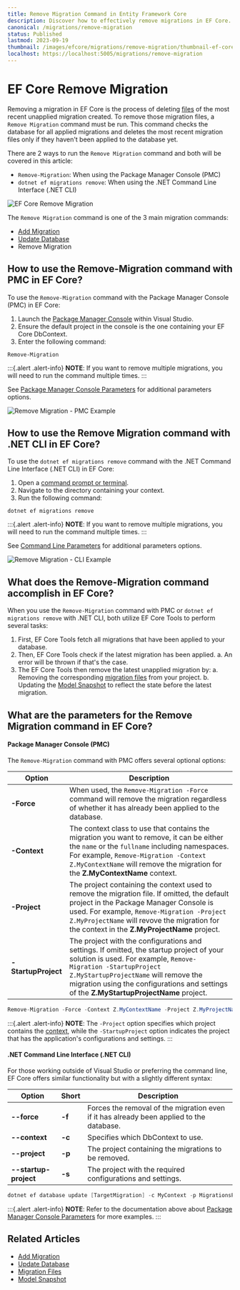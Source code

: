 ```yaml
---
title: Remove Migration Command in Entity Framework Core
description: Discover how to effectively remove migrations in EF Core. This guide provides step-by-step instructions for using the Remove Migration command via both the Package Manager Console (PMC) and the .NET Command Line Interface (CLI). Learn to safely delete the latest unapplied migration files and understand the available parameters for seamless migration management.
canonical: /migrations/remove-migration
status: Published
lastmod: 2023-09-19
thumbnail: /images/efcore/migrations/remove-migration/thumbnail-ef-core-remove-migration.png
localhost: https://localhost:5005/migrations/remove-migration
---
```


# EF Core Remove Migration

Removing a migration in EF Core is the process of deleting [files](/migrations/migration-files) of the most recent unapplied migration created. To remove those migration files, a `Remove Migration` command must be run. This command checks the database for all applied migrations and deletes the most recent migration files only if they haven't been applied to the database yet.

There are 2 ways to run the `Remove Migration` command and both will be covered in this article:

- `Remove-Migration`: When using the Package Manager Console (PMC)
- `dotnet ef migrations remove`: When using the .NET Command Line Interface (.NET CLI)

<div class="image-outer"><img src="/images/efcore/migrations/remove-migration/thumbnail-ef-core-remove-migration.png" loading="lazy" alt="EF Core Remove Migration"></div>

The `Remove Migration` command is one of the 3 main migration commands:

- [Add Migration](/migrations/add-migration)
- [Update Database](/migrations/update-database)
- Remove Migration

## How to use the Remove-Migration command with PMC in EF Core?

To use the `Remove-Migration` command with the Package Manager Console (PMC) in EF Core:

1. Launch the [Package Manager Console](/migrations/commands/pmc-commands) within Visual Studio.
2. Ensure the default project in the console is the one containing your EF Core DbContext.
3. Enter the following command:

```
Remove-Migration
```

:::{.alert .alert-info}
**NOTE**: If you want to remove multiple migrations, you will need to run the command multiple times.
:::

See [Package Manager Console Parameters](#what-are-the-parameters-for-the-remove-migration-command-in-ef-core) for additional parameters options.

<div class="image-outer"><img src="/images/efcore/migrations/remove-migration/how-to-use-remove-migration-command-with-pmc-in-ef-core.png" loading="lazy" alt="Remove Migration - PMC Example"></div>

## How to use the Remove Migration command with .NET CLI in EF Core?

To use the `dotnet ef migrations remove` command with the .NET Command Line Interface (.NET CLI) in EF Core:

1. Open a [command prompt or terminal](/migrations/commands/cli-commands).
2. Navigate to the directory containing your context.
3. Run the following command:

```
dotnet ef migrations remove
```

:::{.alert .alert-info}
**NOTE**: If you want to remove multiple migrations, you will need to run the command multiple times.
:::

See [Command Line Parameters](#net-command-line-interface.net-cli) for additional parameters options.

<div class="image-outer"><img src="/images/efcore/migrations/remove-migration/how-to-use-remove-migration-command-with-net-cli-in-ef-core.png" loading="lazy" alt="Remove Migration - CLI Example"></div>

## What does the Remove-Migration command accomplish in EF Core?

When you use the `Remove-Migration` command with PMC or `dotnet ef migrations remove` with .NET CLI, both utilize EF Core Tools to perform several tasks:

1. First, EF Core Tools fetch all migrations that have been applied to your database.
2. Then, EF Core Tools check if the latest migration has been applied.
   a. An error will be thrown if that's the case.
3. The EF Core Tools then remove the latest unapplied migration by:
   a. Removing the corresponding [migration files](/migrations/migration-files) from your project.
   b. Updating the [Model Snapshot](/migrations/model-snapshot) to reflect the state before the latest migration.

## What are the parameters for the Remove Migration command in EF Core?

#### Package Manager Console (PMC)

The `Remove-Migration` command with PMC offers several optional options:

| Option | Description |
| ------ | ----------- |
| **-Force** | When used, the `Remove-Migration -Force` command will remove the migration regardless of whether it has already been applied to the database. |
| **-Context** | The context class to use that contains the migration you want to remove, it can be either the `name` or the `fullname` including namespaces. For example, `Remove-Migration -Context Z.MyContextName` will remove the migration for the **Z.MyContextName** context. |
| **-Project** | The project containing the context used to remove the migration file. If omitted, the default project in the Package Manager Console is used. For example, `Remove-Migration -Project Z.MyProjectName` will revove the migration for the context in the **Z.MyProjectName** project. |
| **-StartupProject** | The project with the configurations and settings. If omitted, the startup project of your solution is used. For example, `Remove-Migration -StartupProject Z.MyStartupProjectName` will remove the migration using the configurations and settings of the **Z.MyStartupProjectName** project. |

```csharp
Remove-Migration -Force -Context Z.MyContextName -Project Z.MyProjectName -StartupProject Z.MyStartupProjectName
```

:::{.alert .alert-info}
**NOTE**: The `-Project` option specifies which project contains the [context](/dbcontext), while the `-StartupProject` option indicates the project that has the application's configurations and settings.
:::

#### .NET Command Line Interface (.NET CLI)

For those working outside of Visual Studio or preferring the command line, EF Core offers similar functionality but with a slightly different syntax:

| Option | Short |  Description |
| ------ | ----- |  ----------- |
| **--force** | **-f** | Forces the removal of the migration even if it has already been applied to the database. |  
| **--context** | **-c** | Specifies which DbContext to use. |  
| **--project** | **-p** | The project containing the migrations to be removed. |  
| **--startup-project** | **-s** | The project with the required configurations and settings. |

```csharp
dotnet ef database update [TargetMigration] -c MyContext -p MigrationsProject -s StartupProject
```

:::{.alert .alert-info}
**NOTE**: Refer to the documentation above about [Package Manager Console Parameters](/migrations/update-database#what-are-the-parameters-for-the-remove-migration-command-in-ef-core) for more examples.
:::

## Related Articles

- [Add Migration](/migrations/add-migration)
- [Update Database](/migrations/update-database)
- [Migration Files](/migrations/migration-files)
- [Model Snapshot](/migrations/model-snapshot)